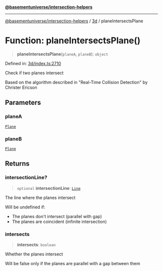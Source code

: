 [**@basementuniverse/intersection-helpers**](../../README.md)

***

[@basementuniverse/intersection-helpers](../../README.md) / [3d](../README.md) / planeIntersectsPlane

# Function: planeIntersectsPlane()

> **planeIntersectsPlane**(`planeA`, `planeB`): `object`

Defined in: [3d/index.ts:2710](https://github.com/basementuniverse/intersection-helpers/blob/3a364a58f0714fe52065b40529091d774e3a1a50/src/3d/index.ts#L2710)

Check if two planes intersect

Based on the algorithm described in "Real-Time Collision Detection" by
Christer Ericson

## Parameters

### planeA

[`Plane`](../types/type-aliases/Plane.md)

### planeB

[`Plane`](../types/type-aliases/Plane.md)

## Returns

### intersectionLine?

> `optional` **intersectionLine**: [`Line`](../types/type-aliases/Line.md)

The line where the planes intersect

Will be undefined if:
- The planes don't intersect (parallel with gap)
- The planes are coincident (infinite intersection)

### intersects

> **intersects**: `boolean`

Whether the planes intersect

Will be false only if the planes are parallel with a gap between them
